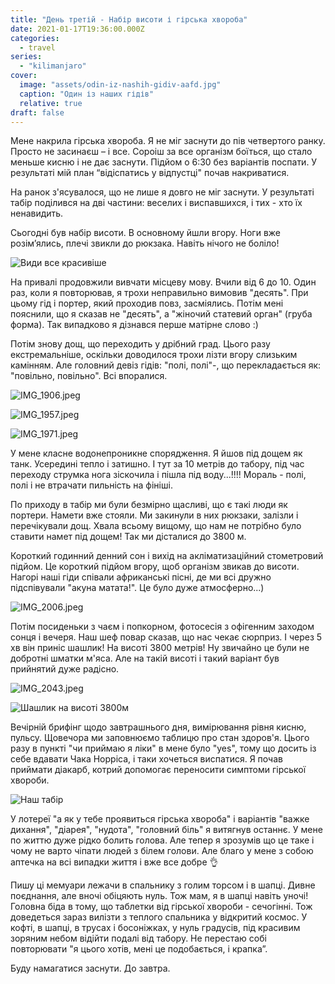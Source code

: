 ```yaml
---
title: "День третій - Набір висоти і гірська хвороба"
date: 2021-01-17T19:36:00.000Z
categories:
  - travel
series:
  - "kilimanjaro"
cover:
  image: "assets/odin-iz-nashih-gidiv-aafd.jpg"
  caption: "Один із наших гідів"
  relative: true
draft: false
---
```


Мене накрила гірська хвороба. Я не міг заснути до пів четвертого ранку. Просто не засинаєш – і все. Сороіш за все організм боїться, що стало меньше кисню і не дає заснути. Підйом о 6:30 без варіантів поспати. У результаті мій план “відіспатись у відпустці" почав накриватися.

На ранок з'ясувалося, що не лише я довго не міг заснути. У результаті табір поділився на дві частини: веселих і виспавшихся, і тих - хто їх ненавидить.

Сьогодні був набір висоти. В основному йшли вгору. Ноги вже розім’ялись, плечі звикли до рюкзака. Навіть нічого не боліло!

![Види все красивіше](assets/vidi-vse-krasivishe-5f5b.jpg "Види все красивіше")

На привалі продовжили вивчати місцеву мову. Вчили від 6 до 10. Один раз, коли я повторював, я трохи неправильно вимовив "десять". При цьому гід і портер, який проходив повз, засміялись. Потім мені пояснили, що я сказав не "десять", а "жіночий статевий орган" (груба форма). Так випадково я дізнався перше матірне слово :)

Потім знову дощ, що переходить у дрібний град. Цього разу екстремальніше, оскільки доводилося трохи лізти вгору слизьким камінням. Але головний девіз гідів: "полі, полі"-, що перекладається як: "повільно, повільно". Всі впоралися.

![IMG_1906.jpeg](assets/img-1906-4932.jpg)

![IMG_1957.jpeg](assets/img-1957-1a5d.jpg)

![IMG_1971.jpeg](assets/img-1971-b253.jpg)

У мене класне водонепроникне спорядження. Я йшов під дощем як танк. Усередині тепло і затишно. І тут за 10 метрів до табору, під час переходу струмка нога зіскочила і пішла під воду...!!!! Мораль - полі, полі і не втрачати пильність на фініші.

По приходу в табір ми були безмірно щасливі, що є такі люди як портери. Намети вже стояли. Ми закинули в них рюкзаки, залізли і перечікували дощ. Хвала всьому вищому, що нам не потрібно було ставити намет під дощем! Так ми дісталися до 3800 м.

Короткий годинний денний сон і вихід на акліматизаційний стометровий підйом. Це короткий підйом вгору, щоб організм звикав до висоти. Нагорі наші гіди співали африканські пісні, де ми всі дружно підспівували "акуна матата!". Це було дуже атмосферно...)

![IMG_2006.jpeg](assets/img-2006-d38e.jpg)

Потім посиденьки з чаєм і попкорном, фотосесія з офігенним заходом сонця і вечеря. Наш шеф повар сказав, що нас чекає сюрприз. І через 5 хв він приніс шашлик! На висоті 3800 метрів! Ну звичайно це були не добротні шматки м'яса. Але на такій висоті і такий варіант був прийнятий дуже радісно.

![IMG_2043.jpeg](assets/img-2043-ba4a.jpg)

![Шашлик на висоті 3800м](assets/shashlik-na-visoti-3800m-ee8e.jpg "Шашлик на висоті 3800м")

Вечірній брифінг щодо завтрашнього дня, вимірювання рівня кисню, пульсу. Щовечора ми заповнюємо таблицю про стан здоров'я. Цього разу в пункті "чи приймаю я ліки" в мене було "yes", тому що досить із себе вдавати Чака Норріса, і таки хочеться виспатися. Я почав приймати діакарб, котрий допомогає переносити симптоми гірської хвороби.

![Наш табір](assets/nash-tabir-1c2f.jpg "Наш табір")

У лотереї "а як у тебе проявиться гірська хвороба" і варіантів "важке дихання", "діарея", "нудота", "головний біль" я витягнув останнє. У мене по життю дуже рідко болить голова. Але тепер я зрозумів що це таке і чому не варто чіпати людей з білем голови. Але благо у мене з собою аптечка на всі випадки життя і вже все добре 👌

Пишу ці мемуари лежачи в спальнику з голим торсом і в шапці. Дивне поєднання, але вночі обіцяють нуль. Тож мам, я в шапці навіть уночі! Головна біда в тому, що таблетки від гірської хвороби - сечогінні. Тож доведеться зараз вилізти з теплого спальника у відкритий космос. У кофті, в шапці, в трусах і босоніжках, у нуль градусів, під красивим зоряним небом відійти подалі від табору. Не перестаю собі повторювати "я цього хотів, мені це подобається, і крапка”.

Буду намагатися заснути. До завтра.
